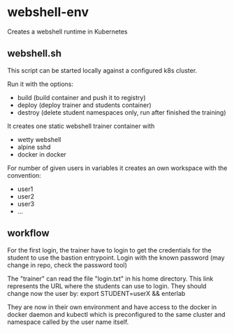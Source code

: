 # webshell-env
Creates a webshell runtime in Kubernetes

## webshell.sh
This script can be started locally against a configured k8s cluster.

Run it with the options:
- build    (build container and push it to registry)
- deploy   (deploy trainer and students container)
- destroy  (delete student namespaces only, run after finished the training)

It creates one static webshell trainer container with
- wetty webshell
- alpine sshd
- docker in docker

For number of given users in variables it creates an own workspace with the convention:
- user1
- user2
- user3
- ...

## workflow
For the first login, the trainer have to login to get the credentials for the student to use the bastion entrypoint.
Login with the known password (may change in repo, check the password tool)

The "trainer" can read the file "login.txt" in his home directory. This link represents the URL where the students can use to login. They should change now the user by:
   export STUDENT=userX && enterlab

They are now in their own environment and have access to the docker in docker daemon and kubectl which is preconfigured to the same cluster and namespace called by the user name itself.
